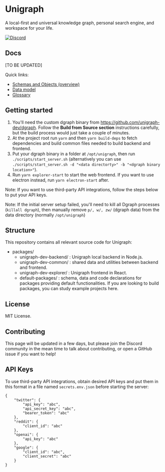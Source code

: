 # Unigraph

A local-first and universal knowledge graph, personal search engine, and workspace for your life.

[![Discord](https://img.shields.io/discord/835194192044621885.svg?label=&logo=discord&logoColor=ffffff&color=7389D8&labelColor=6A7EC2)](https://discord.gg/vDTkKar5Vz)

## Docs

[TO BE UPDATED]

Quick links:

- [Schemas and Objects (overview)](./docs/schemas_and_objects.md)
- [Data model](./docs/data_model.md)
- [Glossary](./docs/glossary.md)

## Getting started

1. You'll need the custom dgraph binary from <https://github.com/unigraph-dev/dgraph>. Follow the **Build from Source section** instructions carefully, but the build process would just take a couple of minutes.
2. At the project root run `yarn` and then `yarn build-deps` to fetch dependencies and build common files needed to build backend and frontend.
3. Put your dgraph binary in a folder at `/opt/unigraph`, then run `./scripts/start_server.sh` (alternatively you can use `./scripts/start_server.sh -d "<data directorty>" -b "<dgraph binary location>"`).
4. Run `yarn explorer-start` to start the web frontend. If you want to use electron instead, run `yarn electron-start` after.

Note: If you want to use third-party API integrations, follow the steps below to put your API keys.

Note: If the initial server setup failed, you'll need to kill all Dgraph processes (`killall dgraph`), then manually remove `p/, w/, zw/` (dgraph data) from the data directory (normally `/opt/unigraph`)

## Structure

This repository contains all relevant source code for Unigraph:

- packages/
    * unigraph-dev-backend/ : Unigraph local backend in Node.js.
    * unigraph-dev-common/ : shared data and utilities between backend and frontend.
    * unigraph-dev-explorer/ : Unigraph frontend in React.
    * default-packages/ : schema, data and code declarations for packages providing default functionalities. If you are looking to build packages, you can study example projects here.

## License

MIT License.

## Contributing

This page will be updated in a few days, but please join the Discord community in the mean time to talk about contributing, or open a GitHub issue if you want to help!

## API Keys

To use third-party API integrations, obtain desired API keys and put them in this format in a file named `secrets.env.json` before starting the server:

```
{
    "twitter": {
        "api_key": "abc",
        "api_secret_key": "abc",
        "bearer_token": "abc"
    },
    "reddit": {
        "client_id": "abc"
    },
    "openai": {
        "api_key": "abc"
    },
    "google": {
        "client_id": "abc",
        "client_secret": "abc"
    }
}
```